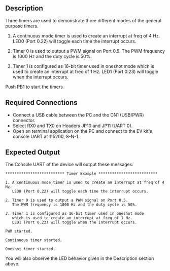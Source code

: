 ## Description

Three timers are used to demonstrate three different modes of the general purpose timers.

1. A continuous mode timer is used to create an interrupt at freq of 4 Hz. LED0 (Port 0.22) will toggle each time the interrupt occurs.

2. Timer 0 is used to output a PWM signal on Port 0.5. The PWM frequency is 1000 Hz and the duty cycle is 50%.

3. Timer 1 is configured as 16-bit timer used in oneshot mode which is used to create an interrupt at freq of 1 Hz. LED1 (Port 0.23) will toggle when the interrupt occurs.

Push PB1 to start the timers.

## Required Connections

-   Connect a USB cable between the PC and the CN1 (USB/PWR) connector.
-   Select RX0 and TX0 on Headers JP10 and JP11 (UART 0).
-   Open an terminal application on the PC and connect to the EV kit's console UART at 115200, 8-N-1.

## Expected Output

The Console UART of the device will output these messages:

```
************************** Timer Example **************************

1. A continuous mode timer is used to create an interrupt at freq of 4 Hz.
   LED0 (Port 0.22) will toggle each time the interrupt occurs.

2. Timer 0 is used to output a PWM signal on Port 0.5.
   The PWM frequency is 1000 Hz and the duty cycle is 50%.

3. Timer 1 is configured as 16-bit timer used in oneshot mode
   which is used to create an interrupt at freq of 1 Hz.
   LED1 (Port 0.23) will toggle when the interrupt occurs.

PWM started.

Continuous timer started.

Oneshot timer started.
```

You will also observe the LED behavior given in the Description section above.

